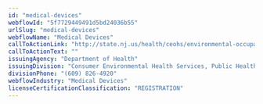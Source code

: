 ```yaml
---
id: "medical-devices"
webflowId: "5f7729449491d5bd24036b55"
urlSlug: "medical-devices"
webflowName: "Medical Devices"
callToActionLink: "http://state.nj.us/health/ceohs/environmental-occupational/contact.shtml"
callToActionText: ""
issuingAgency: "Department of Health"
issuingDivision: "Consumer Environmental Health Services, Public Health Sanitation and Safety Program"
divisionPhone: "(609) 826-4920"
webflowIndustry: "Medical Devices"
licenseCertificationClassification: "REGISTRATION"
---
```

